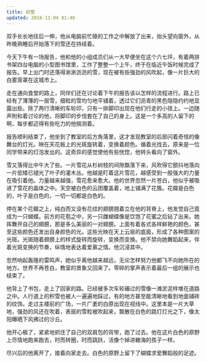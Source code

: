 ```yaml
---
title: 初雪
updated: 2016-11-04 01:40
---
```




双手长长地往后一伸，他从电脑前忙碌的工作之中解放了出来，抬头望向窗外，从昨晚熟睡后开始落下的雪还在持续着。

今天下午有一场报告，他和他的小组成员们从一大早便坐在这个六七坪，有着两排书架四台电脑的小型图书馆里，工作了整整一个上午，终于在临近午饭时候完成了报告。早上出门时还落得淅淅沥沥的雪，现在被有些强劲的风吹起，像一片巨大的白雾笼罩在这城市上。

走在通向食堂的路上，同伴们还在讨论着下午的报告该以怎样的流程进行。路上已经有了薄薄的一层雪，细粒的雪均匀地平铺着，透过它们沥青的黑色隐隐约约地显露出些。除了两行清晰的车轮印，只有一排脚印出现在他们行走的小径上。一边随声附和着讨论的他，将脚印的步伐套在了自己的身上。这是一个多高的人留下的啊，每步都迈得有些吃力的他揣测着。

报告顺利结束了，他坐到了教室的后方角落里，这才发现教室的后部闪着奇怪的像舞台的灯光。映在天花板上的光斑旋转着，变换着颜色。循着光找去，原来是一位同学带来的灯泡发出的。这奇异的感觉使他有些恍惚，他转头看向了窗外。

雪又落得比中午大了些。一片雪花从杉树枝的间隙飘落下来，风吹得它颤抖地落向一片低矮已褪光了叶子的灌木丛。他越是盯着这片雪花，越感受到一股强大的力量在吸引着他。力量越来越强，雪花愈来愈大。他的世界忽然一片苍白，他似乎被吸进了雪花的晶体之中。天空被白色的云团覆盖着，地上铺满了花簇。花瓣是白色的，叶子是白色的，一切一切都是白色的。

停在某个花瓣之上，纯白而又没有花纹的翅膀翘着立在他的背脊上，他发觉自己竟成为一只蝴蝶。前方的花苞之中，另一只雌蝴蝶像是饮饱了花蜜之后钻了出来。她挥舞开自己的翅膀，那是多么美丽的一对翅膀。上面有着各式各样鲜艳的颜色，甚至这些颜色还发出自身颜色的光。这些光映在天上云层的底面，形成了各种图案的光斑。光斑随着翅膀上的样式旋转而旋转，变换而变换。他不禁向她舞蹈起来，伴着光斑变换的节奏，纵情地表达着爱慕之情。他沉浸其中。

忽然响起轰隆的雷鸣声，她似乎离他越来越远，无论怎样努力他都飞不向她所在的地方。世界不再苍白，教室的景象又回来了。零碎的掌声表示着最后一组的展示也结束了。

他背上了书包，走上了回家的路。已经被多次车轮碾过的雪像一滩淤泥样堆在道路之中。人行道上的积雪也被人一遍遍地踩过，有的地方甚至能清晰地看到地面铺砖的纹饰。走过主楼前的广场，一片广袤的白原出现在视线中。这里本是一片大草地，强劲的风还在吹着，表层的雪粒被吹起来，飘散在白色的路灯灯光之下，像太阳曝晒下风拂过的沙丘。

他开心极了，紧紧地抓住了自己的双肩包的背带，跑了过去。他在这片白色的原野上尽情地跑来跑去，时而转圈，时而跳跃，活像个掉进糖海的孩子一样。

尽兴后的他离开了，接着向家走去。白色的原野上留下了蝴蝶求爱舞蹈般的足迹。
